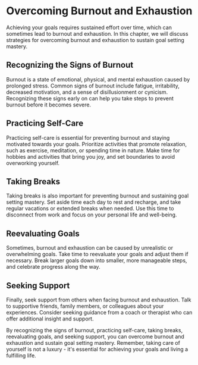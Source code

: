 Overcoming Burnout and Exhaustion
=============================================================================

Achieving your goals requires sustained effort over time, which can sometimes lead to burnout and exhaustion. In this chapter, we will discuss strategies for overcoming burnout and exhaustion to sustain goal setting mastery.

Recognizing the Signs of Burnout
--------------------------------

Burnout is a state of emotional, physical, and mental exhaustion caused by prolonged stress. Common signs of burnout include fatigue, irritability, decreased motivation, and a sense of disillusionment or cynicism. Recognizing these signs early on can help you take steps to prevent burnout before it becomes severe.

Practicing Self-Care
--------------------

Practicing self-care is essential for preventing burnout and staying motivated towards your goals. Prioritize activities that promote relaxation, such as exercise, meditation, or spending time in nature. Make time for hobbies and activities that bring you joy, and set boundaries to avoid overworking yourself.

Taking Breaks
-------------

Taking breaks is also important for preventing burnout and sustaining goal setting mastery. Set aside time each day to rest and recharge, and take regular vacations or extended breaks when needed. Use this time to disconnect from work and focus on your personal life and well-being.

Reevaluating Goals
------------------

Sometimes, burnout and exhaustion can be caused by unrealistic or overwhelming goals. Take time to reevaluate your goals and adjust them if necessary. Break larger goals down into smaller, more manageable steps, and celebrate progress along the way.

Seeking Support
---------------

Finally, seek support from others when facing burnout and exhaustion. Talk to supportive friends, family members, or colleagues about your experiences. Consider seeking guidance from a coach or therapist who can offer additional insight and support.

By recognizing the signs of burnout, practicing self-care, taking breaks, reevaluating goals, and seeking support, you can overcome burnout and exhaustion and sustain goal setting mastery. Remember, taking care of yourself is not a luxury - it's essential for achieving your goals and living a fulfilling life.
